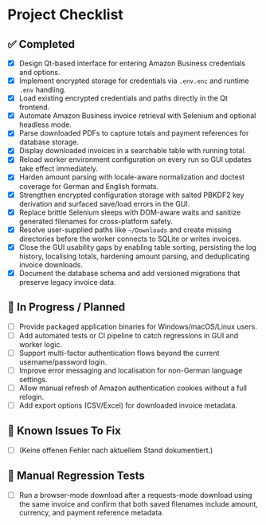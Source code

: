 # Project Checklist

## ✅ Completed
- [x] Design Qt-based interface for entering Amazon Business credentials and options.
- [x] Implement encrypted storage for credentials via `.env.enc` and runtime `.env` handling.
- [x] Load existing encrypted credentials and paths directly in the Qt frontend.
- [x] Automate Amazon Business invoice retrieval with Selenium and optional headless mode.
- [x] Parse downloaded PDFs to capture totals and payment references for database storage.
- [x] Display downloaded invoices in a searchable table with running total.
- [x] Reload worker environment configuration on every run so GUI updates take effect immediately.
- [x] Harden amount parsing with locale-aware normalization and doctest coverage for German and English formats.
- [x] Strengthen encrypted configuration storage with salted PBKDF2 key derivation and surfaced save/load errors in the GUI.
- [x] Replace brittle Selenium sleeps with DOM-aware waits and sanitize generated filenames for cross-platform safety.
- [x] Resolve user-supplied paths like `~/Downloads` and create missing directories before the worker connects to SQLite or writes invoices.
- [x] Close the GUI usability gaps by enabling table sorting, persisting the log history, localising totals, hardening amount parsing, and deduplicating invoice downloads.
- [x] Document the database schema and add versioned migrations that preserve legacy invoice data.
## 🔄 In Progress / Planned
- [ ] Provide packaged application binaries for Windows/macOS/Linux users.
- [ ] Add automated tests or CI pipeline to catch regressions in GUI and worker logic.
- [ ] Support multi-factor authentication flows beyond the current username/password login.
- [ ] Improve error messaging and localisation for non-German language settings.
- [ ] Allow manual refresh of Amazon authentication cookies without a full relogin.
- [ ] Add export options (CSV/Excel) for downloaded invoice metadata.

## 🐞 Known Issues To Fix
- [ ] (Keine offenen Fehler nach aktuellem Stand dokumentiert.)

## 🧪 Manual Regression Tests
- [ ] Run a browser-mode download after a requests-mode download using the same invoice and confirm that both saved filenames include amount, currency, and payment reference metadata.

